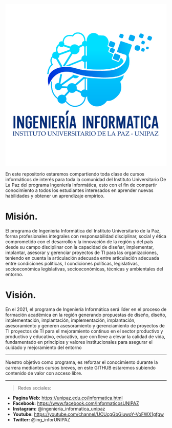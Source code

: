 <p align="center">
  <img src="https://github.com/Ingenieria-Informatica-UNIPAZ/CursosIngInformatica/blob/main/Logo%20Recreado%20UNIPAZ%20INGENIERIA%20INFORMATICA%20copia_Mesa%20de%20trabajo%201.png" alt="Sublime's custom image"/>
</p>

En este repositorio estaremos compartiendo toda clase de cursos informáticos de interés para toda la comunidad del Instituto Universitario De La Paz del programa Ingeniería Informática, esto con el fin de compartir conocimiento a todos los estudiantes interesados en aprender nuevas habilidades y obtener un aprendizaje empírico. 


# **Misión.**
El programa de Ingeniería Informática del Instituto Universitario de la Paz, forma profesionales integrales con responsabilidad disciplinar, social y ética comprometido con el desarrollo y la innovación de la región y del país desde su campo disciplinar con la capacidad de diseñar, implementar, implantar, asesorar y gerenciar proyectos de TI para las organizaciones, teniendo en cuenta la articulación adecuada entre articulación adecuada entre condiciones políticas, l condiciones políticas, legislativas, socioeconómica legislativas, socioeconómicas, técnicas y ambientales del entorno.
# **Visión.**
En el 2021, el programa de Ingeniería Informática será líder en el proceso de formación académica en la región generando propuestas de diseño, diseño, implementación, implantación, implementación, implantación, asesoramiento y generen asesoramiento y gerenciamiento de proyectos de TI proyectos de TI para el mejoramiento continuo en el sector productivo y productivo y educativo, educativo, que con lleve a elevar la calidad de vida, fundamentado en principios y valores institucionales para asegurar el cuidado y mejoramiento del entorno

------------

Nuestro objetivo como programa, es reforzar el conocimiento durante la carrera mediantes cursos breves, en este GITHUB estaremos subiendo contenido de valor con acceso libre.

------------

> Redes sociales:
- **Pagina Web:** https://unipaz.edu.co/informatica.html
- **Facebook:** https://www.facebook.com/InformaticosUNIPAZ
- **Instagram:** @ingenieria_informatica_unipaz
- **Youtube:** https://youtube.com/channel/UCUcgGbGiuwoY-VoFWX1gfgw
- **Twitter:** @ing_inforUNIPAZ
